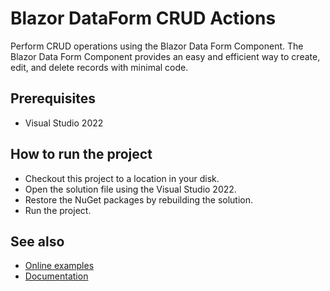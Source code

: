 # Blazor DataForm CRUD Actions

Perform CRUD operations using the Blazor Data Form Component. The Blazor Data Form Component provides an easy and efficient way to create, edit, and delete records with minimal code.

## Prerequisites

* Visual Studio 2022

## How to run the project

* Checkout this project to a location in your disk.
* Open the solution file using the Visual Studio 2022.
* Restore the NuGet packages by rebuilding the solution.
* Run the project.

## See also

* [Online examples](https://blazor.syncfusion.com)
* [Documentation](https://blazor.syncfusion.com/documentation/introduction/)
